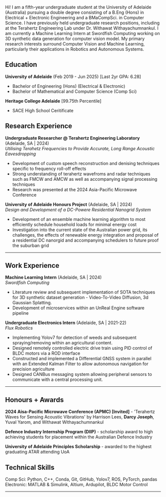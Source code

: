 Hi! I am a fifth-year undergraduate student at the University of Adelaide (Australia) pursuing a double degree consisting of a B.Eng (Hons) in Electrical + Electronic Engineering and a BMaCompSci. in Computer Science. I have previously held undergraduate research positions, including at the Terahertz Engineering Lab under Dr. Withawat Withayachumnankul. I am currently a Machine Learning Intern at Swordfish Computing working on 3D synthetic data generation for computer vision model. My primary research interests surround Computer Vision and Machine Learning, particularly their applications in Robotics and Autonomous Systems.

## Education

**University of Adelaide** (Feb 2019 - Jun 2025) [Last 2yr GPA: 6.28]
- Bachelor of Engineering (Hons) (Electrical & Electronic)
- Bachelor of Mathematical and Computer Science (Comp Sci)

**Heritage College Adelaide** [99.75th Percentile]
- SACE High School Ceritificate 

## Research Experience 

**Undergraduate Researcher @ Terahertz Engineering Laboratory** (Adelaide, SA | 2024) <br/>
*Utilising Terahetz Frequencies to Provide Accurate, Long Range Acoustic Eavesdropping*
- Development of custom speech reconstruction and denising techniques specific to frequency roll-off effects
- Strong understanding of terahertz wavefroms and radar techniques such as FMCW and AMCW as well as accompanying signal processing techniques
- Research was presented at the 2024 Asia-Pacific Microwave Conference

**University of Adelaide Honours Project** (Adelaide, SA | 2024) <br/>
*Design and Development of a DC-Powere Residential Nanogrid System*
- Development of an ensemble machine learning algorithm to most efficiently schedule household loads for minimal energy cost
- Investigation into the current state of the Australian power grid, its challenges, the effects of renewable energy integration and proposal of a residential DC nanorgid and accompanying schedulers to future proof the suburban grid

---

## Work Experience

**Machine Learning Intern** (Adelaide, SA | 2024) <br/>
*Swordfish Computing*
- Literature review and subsequent implementation of SOTA techniques for 3D synthetic dataset generation - Video-To-Video Diffusion, 3d Gaussian Splatting.
- Development of microservices within an UnReal Engine software pipeline

**Undergraduate Electronics Intern** (Adelaide, SA | 2021-22) <br/>
*Flux Robotics*
- Implementing Yolov7 for detection of weeds and subsequent spraying/removing within an agricultural content.
- Designed remotely controlled electric drive train using PID control of BLDC motors via a ROD interface
- Constructed and implemented a Differential GNSS system in parallel with an Extended Kalman Filter to allow autonomous navigation for precision agriculture
- Designed CANBus messaging system allowing peripheral sensors to communicate with a central processing unit.

---

## Honours + Awards

**2024 Aisa-Pacific Microwave Conference (APMC) [Invited]** - 'Terahertz Waves for Sensing Acoustic Vibrations' by Harrison Lees, **Darcy Joseph**, Yuval Yarom, and Withawat Withayachumnankul

**Defence Industry Internship Program (DIIP)** - scholarship award to high achieving students for placement within the Australian Defence Industry

**University of Adelaide Principles Scholarship** - awarded to the highest graduating ATAR attending UoA


## Technical Skills
Comp Sci: Python, C++, Conda, Git, GitHub, Yolov7, ROS, PyTorch, pandas
Electronic: MATLAB & Simulink, Altium, Ardupilot, BLDC Motor Control

---
<p style="font-size:12px">
